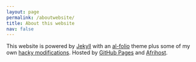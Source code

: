 ```yaml
---
layout: page
permalink: /aboutwebsite/
title: About this website
nav: false
---
```


This website is powered by [Jekyll](https://jekyllrb.com/) with an [al-folio](https://github.com/alshedivat/al-folio) theme plus some of my own [hacky modifications](https://github.com/jbudlender/jbudlender.github.io). Hosted by [GitHub Pages](https://pages.github.com/) and [Afrihost](https://www.afrihost.com/).  